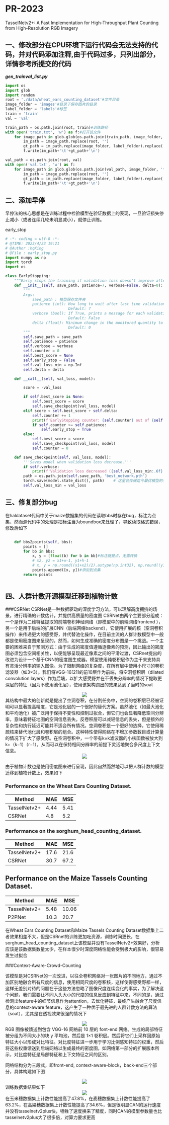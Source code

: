 # PR-2023
TasselNetv2+: A Fast Implementation for High-Throughput Plant Counting from High-Resolution RGB Imagery

## 一、修改部分在CPU环境下运行代码会无法支持的代码，并对代码添加注释,由于代码过多，只列出部分，详情参考所提交的代码
***gen_trainval_list.py***

```python
import os
import glob
import random
root = './data/wheat_ears_counting_dataset'#文件目录
image_folder = 'images'#目录下保存图片的目录
label_folder = 'labels'#标签
train = 'train'
val = 'val'

train_path = os.path.join(root, train)#训练路径
with open('train.txt', 'w') as f:#打开该文件
    for image_path in glob.glob(os.path.join(train_path, image_folder, '*.JPG')):#读取图片
        im_path = image_path.replace(root, '')
        gt_path = im_path.replace(image_folder, label_folder).replace('.JPG', '.xml')
        f.write(im_path+'\t'+gt_path+'\n')

val_path = os.path.join(root, val)
with open('val.txt', 'w') as f:
    for image_path in glob.glob(os.path.join(val_path, image_folder, '*.JPG')):
        im_path = image_path.replace(root, '')
        gt_path = im_path.replace(image_folder, label_folder).replace('.JPG', '.xml')
        f.write(im_path+'\t'+gt_path+'\n')

```
## 二、添加早停
早停法的核心思想是在训练过程中检验模型在验证数据上的表现，一旦验证损失停止减小（或者连续几轮未明显减小），就停止训练。

early_stop
```python
# -*- coding = utf-8 -*-
# @TIME: 2023/4/23 19:21
# @Author :hqKing
# @File : early_stop.py
import numpy as np
import torch
import os

class EarlyStopping:
    """Early stops the training if validation loss doesn't improve after a given patience."""
    def __init__(self, save_path, patience=7, verbose=False, delta=0):
        """
        Args:
            save_path : 模型保存文件夹
            patience (int): How long to wait after last time validation loss improved.
                            Default: 7
            verbose (bool): If True, prints a message for each validation loss improvement.
                            Default: False
            delta (float): Minimum change in the monitored quantity to qualify as an improvement.
                            Default: 0
        """
        self.save_path = save_path
        self.patience = patience
        self.verbose = verbose
        self.counter = 0
        self.best_score = None
        self.early_stop = False
        self.val_loss_min = np.Inf
        self.delta = delta

    def __call__(self, val_loss, model):

        score = -val_loss

        if self.best_score is None:
            self.best_score = score
            self.save_checkpoint(val_loss, model)
        elif score < self.best_score + self.delta:
            self.counter += 1
            print(f'EarlyStopping counter: {self.counter} out of {self.patience}')
            if self.counter >= self.patience:
                self.early_stop = True
        else:
            self.best_score = score
            self.save_checkpoint(val_loss, model)
            self.counter = 0

    def save_checkpoint(self, val_loss, model):
        '''Saves model when validation loss decrease.'''
        if self.verbose:
            print(f'Validation loss decreased ({self.val_loss_min:.6f} --> {val_loss:.6f}).  Saving model ...')
        path = os.path.join(self.save_path, 'best_network.pth')
        torch.save(model.state_dict(), path)	# 这里会存储迄今最优模型的参数
        self.val_loss_min = val_loss

```
## 三、修复部分bug
在haldataset代码中关于maize数据集的代码在读取bbs时存在bug，标注为点集，然而源代码中的处理是把标注当为boundbox来处理了，导致读取格式错误，修改后如下
```python

    def bbs2points(self, bbs): 
        points = []
        for bb in bbs:
            x, y = [float(b) for b in bb]#标注就是点，无需转换
            # x2, y2 = x1+w-1, y1+h-1
            # x, y = np.round((x1+x2)/2).astype(np.int32), np.round((y1+y2)/2).astype(np.int32)#求中心点
            points.append([x, y])#添加到点集
        return points
    
```
## 四、人群计数开源模型迁移到植物计数
###CSRNet
CSRNet是一种数据驱动的深度学习方法，可以理解高度拥挤的场景，进行精确的计数估计，并提供高质量的密度图
CSRNet由两个主要部分组成：一个是作为二维特征提取的前端卷积神经网络（即模型中的前端网络frontend ），另一个是用于后端的扩展CNN（后端网络backend），它使用扩展的核（空洞卷积操作）来传递更大的感受野，并代替池化操作，在目前主流的人群计数模型中一般都是使用密度图来呈现的，然而，如何生成准确的密度分布图是一个挑战。一个主要的困难来自于预测方式：由于生成的密度值遵循逐像素的预测，因此输出的密度图必须包含空间相关性，以便能够呈现最近像素之间的平滑过渡，CSRnet提出的改进为设计一个基于CNN的密度图生成器。模型使用纯卷积层作为主干来支持具有灵活分辨率的输入图像。为了限制网络的复杂度，在所有层中使用小尺寸的卷积滤波器（如3×3）。我们将VGG-16[21]的前10层作为前端，将空洞卷积层（dilated convolution layers）作为后端，以扩大感受野并在不丢失分辨率的情况下提取更深层的特征（因为不使用池化层），使用该架构跑出的效果达到了当时的soat

<div align=center>
<img src="https://github.com/hqking0424/PR-2023/blob/whq/1.png"/>
</div>
其结构中最大的创新就是提出了空洞卷积，在分割任务中，空洞的卷积层已经被证明可以显著提高精度，它是池化层的一个很好的替代方案。虽然池化（如最大池化和平均池化）被广泛用于保持不变性和控制过拟合，但它们也会显著降低空间分辨率，意味着特征地图的空间信息丢失。反卷积层可以减轻信息的丢失，但是额外的复杂性和执行延迟可能并不适合所有情况。空洞卷积是一个更好的选择，它使用稀疏核来替代池化层和卷积层的组合。这种特性使得网络在不增加参数数目或计算量的情况下扩大了感受野。在空洞卷积中，一个带有k×k滤波器的小核函数被放大到k+（k−1）（r−1），从而可以在保持相同分辨率的前提下灵活地聚合多尺度上下文信息。
<div align=center>
<img src="2.png"/>
</div>

由于植物计数也是使用密度图来进行呈现，因此自然而然地可以把人群计数的模型迁移到植物计数上，效果如下
### Performance on the Wheat Ears Counting Dataset.
| Method        | MAE   | MSE   |
| ------------- | ----- | ----- |
| TasselNetv2+  | 4.44  | 5.41  |
| CSRNet        | 4.8   | 5.2   |

### Performance on the sorghum_head_counting_dataset.
| Method        | MAE   | MSE   |
| ------------- | ----- | ----- |
| TasselNetv2+  | 17.6  | 21.6  |
| CSRNet        | 30.7  | 67.2   |

## Performance on the Maize Tassels Counting Dataset.
| Method        | MAE   | MSE   |
| ------------- | ----- | ----- |
| TasselNetv2+  | 5.48  | 10.06 |
| P2PNet        | 10.3  | 20.7  |

在Wheat Ears Counting Dataset和Maize Tassels Counting Dataset数据集上二者效果相差不大，但是CSRnet的训练更加吃资源，训练时间更长，在sorghum_head_counting_dataset上该模型并没有TasselNetv2+效果好，分析应该是该数据集数量太少，在样本很少时深度网络性能会受到极大的影响，很容易发生过拟合

###Context-Aware-Crowd-Counting

该模型是对CSRNet的一次改进，以往全卷积网络对一张图片的不同地方，通过不加区别地融合所有尺度的信息，使用相同尺度的卷积核，这样使得感受野都一样，这样无差别对待的问题在于这些方法忽略了图像尺度连续变化的事实，为了解决这个问题，我们需要让不同人头大小的尺度的信息反应到特征中来，不同的是，通过检测出feature中的细节信息作为attention，去优化特征，最终产生融合了尺度信息的context-aware feature，这产生了一种优于最先进的人群计数方法的算法（soat），尤其是在透视效果很强的情况下

<div align=center>
<img src="3.png"/>
</div>
RGB 图像被馈送到包含 VGG-16 网络前 10 层的 font-end 网络。生成的局部特征被分组为不同大小的块 y 平均池，然后是 1×1 卷积层。然后将它们上采样回原始特征大小以形成对比特征。对比度特征进一步用于学习比例感知特征的权重，然后将这些权重馈送到后端网络以生成最终的密度图，如网络第一部分的扩展版本所示，对比度特征是局部特征和上下文特征之间的区别。

网络结构分为三段式，即front-end, context-aware-block，back-end三个部分，具体构建如下图
<div align=center>
<img src="4.png"/>
</div>
训练数据集结果如下
<div align=center>
<img src="5.png"/>
</div>
在玉米穗数据集上计数性能提高了47.8%，在麦穗数据集上计数性能提高了63.2%，在高粱穗数据集上计数性能提高了34.6%，但是很明显CAN的运行速度并没有tasselnetv2plus快，牺牲了速度换来了精度，同时CAN的模型参数量也比tasselnetv2plus大了很多倍，对算力要求更高
